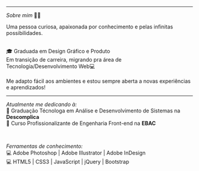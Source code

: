 _____________________________________________________________________________________________________________________

_*Sobre mim*_ ✍🏻

Uma pessoa curiosa, apaixonada por conhecimento e pelas infinitas possibilidades.<br><br>

🎓 Graduada em Design Gráfico e Produto<br>
Em transição de carreira, migrando pra área de Tecnologia/Desenvolvimento Web💻<br><br>
Me adapto fácil aos ambientes e estou sempre aberta a novas experiências e aprendizados!
<br>
_____________________________________________________________________________________________________________________
*Atualmente me dedicando à:* <br>
📒 Graduação Técnologa em Análise e Desenvolvimento de Sistemas na <b>Descomplica</b><br>
📒 Curso Profissionalizante de Engenharia Front-end na <b>EBAC</b>

  <br>

  *Ferramentas de conhecimento:*<br>
💻 Adobe Photoshop | Adobe Illustrator | Adobe InDesign <br>
💻 HTML5 | CSS3 | JavaScript | jQuery | Bootstrap
